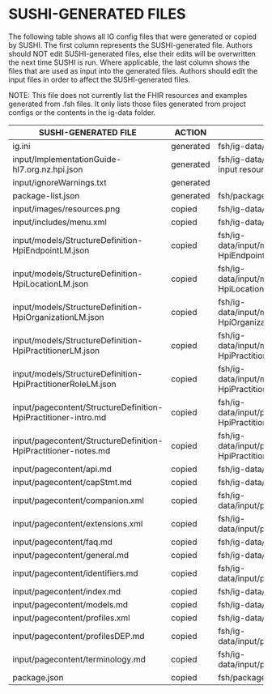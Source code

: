# SUSHI-GENERATED FILES #

The following table shows all IG config files that were generated or copied by SUSHI.  The first column
represents the SUSHI-generated file. Authors should NOT edit SUSHI-generated files, else their edits will
be overwritten the next time SUSHI is run. Where applicable, the last column shows the files that are used
as input into the generated files. Authors should edit the input files in order to affect the SUSHI-generated
files.

NOTE: This file does not currently list the FHIR resources and examples generated from .fsh files. It only
lists those files generated from project configs or the contents in the ig-data folder.

| SUSHI-GENERATED FILE                                           | ACTION    | INPUT FILE(S)                                                              |
| -------------------------------------------------------------- | --------- | -------------------------------------------------------------------------- |
| ig.ini                                                         | generated | fsh/ig-data/ig.ini, fsh/package.json                                       |
| input/ImplementationGuide-hl7.org.nz.hpi.json                  | generated | fsh/ig-data/ig.ini, fsh/package.json, {all input resources and pages}      |
| input/ignoreWarnings.txt                                       | generated |                                                                            |
| package-list.json                                              | generated | fsh/package.json                                                           |
| input/images/resources.png                                     | copied    | fsh/ig-data/input/images/resources.png                                     |
| input/includes/menu.xml                                        | copied    | fsh/ig-data/input/includes/menu.xml                                        |
| input/models/StructureDefinition-HpiEndpointLM.json            | copied    | fsh/ig-data/input/models/StructureDefinition-HpiEndpointLM.json            |
| input/models/StructureDefinition-HpiLocationLM.json            | copied    | fsh/ig-data/input/models/StructureDefinition-HpiLocationLM.json            |
| input/models/StructureDefinition-HpiOrganizationLM.json        | copied    | fsh/ig-data/input/models/StructureDefinition-HpiOrganizationLM.json        |
| input/models/StructureDefinition-HpiPractitionerLM.json        | copied    | fsh/ig-data/input/models/StructureDefinition-HpiPractitionerLM.json        |
| input/models/StructureDefinition-HpiPractitionerRoleLM.json    | copied    | fsh/ig-data/input/models/StructureDefinition-HpiPractitionerRoleLM.json    |
| input/pagecontent/StructureDefinition-HpiPractitioner-intro.md | copied    | fsh/ig-data/input/pagecontent/StructureDefinition-HpiPractitioner-intro.md |
| input/pagecontent/StructureDefinition-HpiPractitioner-notes.md | copied    | fsh/ig-data/input/pagecontent/StructureDefinition-HpiPractitioner-notes.md |
| input/pagecontent/api.md                                       | copied    | fsh/ig-data/input/pagecontent/api.md                                       |
| input/pagecontent/capStmt.md                                   | copied    | fsh/ig-data/input/pagecontent/capStmt.md                                   |
| input/pagecontent/companion.xml                                | copied    | fsh/ig-data/input/pagecontent/companion.xml                                |
| input/pagecontent/extensions.xml                               | copied    | fsh/ig-data/input/pagecontent/extensions.xml                               |
| input/pagecontent/faq.md                                       | copied    | fsh/ig-data/input/pagecontent/faq.md                                       |
| input/pagecontent/general.md                                   | copied    | fsh/ig-data/input/pagecontent/general.md                                   |
| input/pagecontent/identifiers.md                               | copied    | fsh/ig-data/input/pagecontent/identifiers.md                               |
| input/pagecontent/index.md                                     | copied    | fsh/ig-data/input/pagecontent/index.md                                     |
| input/pagecontent/models.md                                    | copied    | fsh/ig-data/input/pagecontent/models.md                                    |
| input/pagecontent/profiles.xml                                 | copied    | fsh/ig-data/input/pagecontent/profiles.xml                                 |
| input/pagecontent/profilesDEP.md                               | copied    | fsh/ig-data/input/pagecontent/profilesDEP.md                               |
| input/pagecontent/terminology.md                               | copied    | fsh/ig-data/input/pagecontent/terminology.md                               |
| package.json                                                   | copied    | fsh/package.json                                                           |